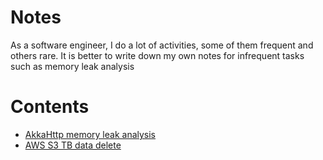 # Notes

As a software engineer, I do a lot of activities, some of them frequent and others rare. 
It is better to write down my own notes for infrequent tasks such as memory leak analysis

# Contents

- [AkkaHttp memory leak analysis](./akka-http-memory-leak.md)
- [AWS S3 TB data delete](./aws-s3-tb-delete.md)